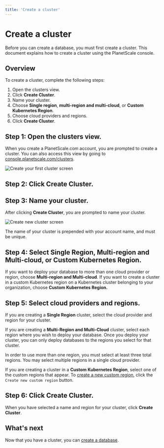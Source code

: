 ```yaml
---
title: 'Create a cluster'
---
```


# Create a cluster

Before you can create a database, you must first create a cluster.
This document explains how to create a cluster using the PlanetScale console.

## Overview

To create a cluster, complete the following steps:

1. Open the clusters view.
1. Click **Create Cluster**.
1. Name your cluster.
1. Choose **Single region**, **multi-region and multi-cloud**, or **Custom Kubernetes Region**.
1. Choose cloud providers and regions.
1. Click **Create Cluster**.

## Step 1: Open the clusters view.

When you create a PlanetScale.com account, you are prompted to create a cluster. You can also access this view by going to [console.planetscale.com/clusters](https://console.planetscale.com/clusters).

![Create your first cluster screen](/img/docs/create-your-first-cluster.png)

## Step 2: Click **Create Cluster**.

## Step 3: Name your cluster.

After clicking **Create Cluster**, you are prompted to name your cluster.

![Create new cluster screen](/img/docs/create-new-cluster.png)

The name of your cluster is prepended with your account name, and must be unique.

## Step 4: Select **Single Region**, **Multi-region and Multi-cloud**, or **Custom Kubernetes Region**.

If you want to deploy your database to more than one cloud provider or region, choose **Multi-region and Multi-cloud**. If you want to create a cluster in a custom Kubernetes region on a Kubernetes cluster belonging to your organization, choose **Custom Kubernetes Region.**

## Step 5: Select cloud providers and regions.

If you are creating a **Single Region** cluster, select the cloud provider and region for your cluster.

If you are creating a **Multi-Region and Multi-Cloud** cluster, select each region where you wish to deploy your database. Once you deploy your cluster, you can only deploy databases to the regions you select for that cluster.

In order to use more than one region, you must select at least three total regions. You may select multiple regions in a single cloud provider.

If you are creating a cluster in a **Custom Kubernetes Region**, select one of the custom regions that appear. To [create a new custom region](creating-custom-region), click the `Create new custom region` button.
 
## Step 6: Click **Create Cluster**.

When you have selected a name and region for your cluster, click **Create Cluster**.

## What's next

Now that you have a cluster, you can [create a database](creating-database).
